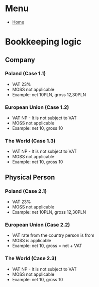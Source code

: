 # Menu
* [Home](../README.md)

# Bookkeeping logic

## Company
### Poland (Case 1.1)

* VAT 23%
* MOSS not applicable
* Example: net 10PLN, gross 12,30PLN

### European Union (Case 1.2)

* VAT NP - It is not subject to VAT
* MOSS not applicable
* Example: net 10, gross 10

### The World (Case 1.3)

* VAT NP - It is not subject to VAT
* MOSS not applicable
* Example: net 10, gross 10

## Physical Person
### Poland (Case 2.1)

* VAT 23%
* MOSS not applicable
* Example: net 10PLN, gross 12,30PLN

### European Union (Case 2.2)

* VAT rate from the country person is from
* MOSS is applicable
* Example: net 10, gross = net + VAT

### The World (Case 2.3)

* VAT NP - It is not subject to VAT
* MOSS not applicable
* Example: net 10, gross 10
